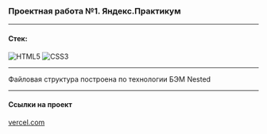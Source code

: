 ### Проектная работа №1. Яндекс.Практикум
---

#### Стек:

![HTML5](https://img.shields.io/badge/-HTML5-141130?style=flat-square&logo=HTML5&logoColor=FF0000)
![CSS3](https://img.shields.io/badge/-CSS3-141130?style=flat-square&logo=CSS3&logoColor=009900)

---

Файловая структура построена по технологии БЭМ Nested

---

#### Ссылки на проект

[vercel.com](https://how-to-learn-yd.vercel.app/)
